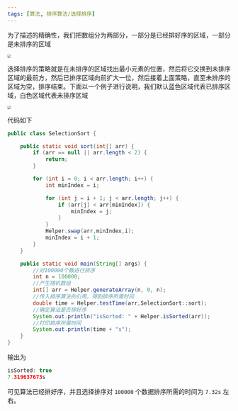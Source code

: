 ```yaml
---
tags: [算法, 排序算法/选择排序]
---
```


为了描述的精确性，我们把数组分为两部分，一部分是已经排好序的区域，一部分是未排序的区域


<img src="https://cdn.jsdelivr.net/gh/LastKnightCoder/ImgHosting3@master/202204231500502022-04-23-15-00-51.png" style="zoom:50%"/>

选择排序的策略就是在未排序的区域找出最小元素的位置，然后将它交换到未排序区域的最前方，然后已排序区域向前扩大一位，然后接着上面策略，直至未排序的区域为空，排序结束。下面以一个例子进行说明，我们默认蓝色区域代表已排序区域，白色区域代表未排序区域

<img src="https://cdn.jsdelivr.net/gh/LastKnightCoder/ImgHosting3@master/202204231501082022-04-23-15-01-08.png" style="zoom:50%"/>

代码如下

```java
public class SelectionSort {

    public static void sort(int[] arr) {
        if (arr == null || arr.length < 2) {
            return;
        }

        for (int i = 0; i < arr.length; i++) {
            int minIndex = i;

            for (int j = i + 1; j < arr.length; j++) {
                if (arr[j] < arr[minIndex]) {
                    minIndex = j;
                }
            }
            Helper.swap(arr,minIndex,i);
            minIndex = i + 1;
        }
    }

    public static void main(String[] args) {
        //对100000个数进行排序
        int n = 100000;
        //产生随机数组
        int[] arr = Helper.generateArray(n, 0, n);
        //传入排序算法的引用，得到排序所需时间
        double time = Helper.testTime(arr,SelectionSort::sort);
        //确定算法是否排好序
        System.out.println("isSorted: " + Helper.isSorted(arr));
        //打印排序所需时间
        System.out.println(time + "s");
    }
}
```

输出为

```java
isSorted: true
7.319637673s
```

可见算法已经排好序，并且选择排序对 `100000` 个数据排序所需的时间为 `7.32s` 左右。

<xt-artnav prev="准备工作" next="插入排序"></xt-artnav>

